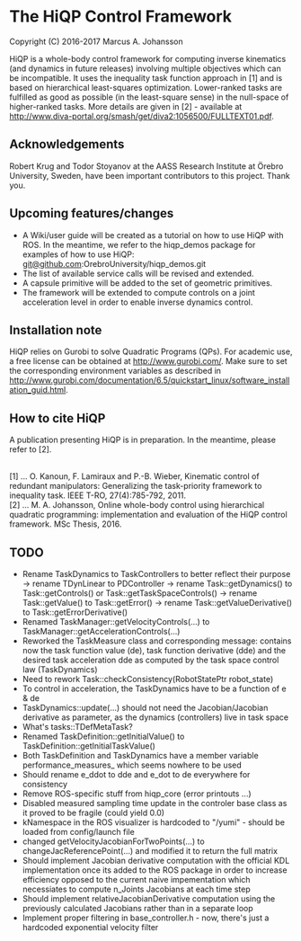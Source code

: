 # The HiQP Control Framework
Copyright (C) 2016-2017 Marcus A. Johansson

HiQP is a whole-body control framework for computing inverse kinematics (and dynamics in future releases) involving multiple objectives which can be incompatible. It uses the inequality task function approach in [1] and is based on hierarchical least-squares optimization. Lower-ranked tasks are fulfilled as good as possible (in the least-square sense) in the null-space of higher-ranked tasks. More details are given in [2] - available at http://www.diva-portal.org/smash/get/diva2:1056500/FULLTEXT01.pdf. 

## Acknowledgements
Robert Krug and Todor Stoyanov at the AASS Research Institute at Örebro University, Sweden, have been important contributors to this project. Thank you.

## Upcoming features/changes
- A Wiki/user guide will be created as a tutorial on how to use HiQP with ROS. In the meantime, we refer to the hiqp_demos package for examples of how to use HiQP: git@github.com:OrebroUniversity/hiqp_demos.git
- The list of available service calls will be revised and extended.
- A capsule primitive will be added to the set of geometric primitives.
- The framework will be extended to compute controls on a joint acceleration level in order to enable inverse dynamics control. 

## Installation note

HiQP relies on Gurobi to solve Quadratic Programs (QPs). For academic use, a free license can be obtained at http://www.gurobi.com/. Make sure to set the corresponding environment variables as described in http://www.gurobi.com/documentation/6.5/quickstart_linux/software_installation_guid.html. 

## How to cite HiQP

A publication presenting HiQP is in preparation. In the meantime, please refer to [2].

</br>
[1] ... O. Kanoun, F. Lamiraux and P.-B. Wieber, Kinematic control of redundant manipulators: Generalizing the task-priority framework to inequality task. IEEE T-RO, 27(4):785-792, 2011.
</br>
[2] ... M. A. Johansson, Online whole-body control using hierarchical quadratic programming: implementation and evaluation of the HiQP control framework. MSc Thesis, 2016.

## TODO

* Rename TaskDynamics to TaskControllers to better reflect their purpose
   -> rename TDynLinear to PDController
   -> rename Task::getDynamics() to Task::getControls() or Task::getTaskSpaceControls()
   -> rename Task::getValue() to Task::getError()
   -> rename Task::getValueDerivative() to Task::getErrorDerivative()
* Renamed TaskManager::getVelocityControls(...) to TaskManager::getAccelerationControls(...) 
* Reworked the TaskMeasure class and corresponding message: contains now the task function value (de), task function derivative (dde) and the desired task acceleration dde as computed by the task space control law (TaskDynamics)
* Need to rework Task::checkConsistency(RobotStatePtr robot_state)
* To control in acceleration, the TaskDynamics have to be a function of e & de
* TaskDynamics::update(...) should not need the Jacobian/Jacobian derivative as parameter, as the dynamics (controllers) live in task space
* What's tasks::TDefMetaTask?
* Renamed TaskDefinition::getInitialValue() to TaskDefinition::getInitialTaskValue()
* Both TaskDefinition and TaskDynamics have a member variable performance_measures_ which seems nowhere to be used
* Should rename e_ddot to dde and e_dot to de everywhere for consistency
* Remove ROS-specific stuff from hiqp_core (error printouts ...)
* Disabled measured sampling time update in the controler base class as it proved to be fragile (could yield 0.0)
* kNamespace in the ROS visualizer is hardcoded to "/yumi" - should be loaded from config/launch file
* changed getVelocityJacobianForTwoPoints(...) to changeJacReferencePoint(...) and modified it to return the full matrix 
* Should implement Jacobian derivative computation with the official KDL implementation once its added to the ROS package in order to increase efficiency opposed to the current naive impementation which necessiates to compute n_Joints Jacobians at each time step
* Should implement relativeJacobianDerivative computation using the previously calculated Jacobians rather than in a separate loop
* Implement proper filtering in base_controller.h - now, there's just a hardcoded exponential velocity filter
